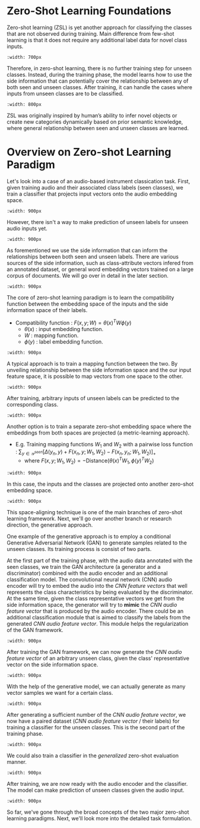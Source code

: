 # Zero-Shot Learning Foundations

Zero-shot learning (ZSL) is yet another approach for classifying the classes that are not observed during training. Main difference from few-shot learning is that it does not require any additional label data for novel class inputs. 
```{image} ../assets/zsl/zsl_01.png
:width: 700px
```

Therefore, in zero-shot learning, there is no further training step for unseen classes. Instead, during the training phase, the model learns how to use the side information that can potentially cover the relationship between any of both seen and unseen classes. After training, it can handle the cases where inputs from unseen classes are to be classified.

```{image} ../assets/zsl/zsl_02.png
:width: 800px
```

ZSL was originally inspired by human’s ability to infer novel objects or create new categories dynamically based on prior semantic knowledge, where general relationship between seen and unseen classes are learned.



# Overview on Zero-shot Learning Paradigm 


Let's look into a case of an audio-based instrument classication task. First, given training audio and their associated class labels (seen classes), we train a classifier that projects input vectors onto the audio embedding space. 

```{image} ../assets/zsl/zsl_process_01.svg
:width: 900px
```

However, there isn't a way to make prediction of unseen labels for unseen audio inputs yet.

```{image} ../assets/zsl/zsl_process_02.svg
:width: 900px
```

As forementioned we use the side information that can inform the relationships between both seen and unseen labels. 
There are various sources of the side information, such as class-attribute vectors infered from an annotated dataset, or general word embedding vectors trained on a large corpus of documents. We will go over in detail in the later section.  

```{image} ../assets/zsl/zsl_process_03.svg
:width: 900px
```

The core of zero-shot learning paradigm is to learn the compatibility function between the embedding space of the inputs and the side information space of their labels. 
- Compatibility function : $F(x, y ; W)=\theta(x)^T W \phi(y)$
    - $\theta(x)$ : input embedding function.
    - $W$ : mapping function. 
    - $\phi(y)$ : label embedding function.

```{image} ../assets/zsl/zsl_process_04.svg
:width: 900px
```

A typical approach is to train a mapping function between the two.
By unveiling relationship between the side information space and the our input feature space, it is possible to map vectors from one space to the other.

```{image} ../assets/zsl/zsl_process_05.svg
:width: 900px
```

After training, arbitrary inputs of unseen labels can be predicted to the corresponding class. 

```{image} ../assets/zsl/zsl_process_06.svg
:width: 900px
```

Another option is to train a separate zero-shot embedding space where the embeddings from both spaces are projected (a metric-learning approach).

- E.g. Training mapping functions $W_1$ and $W_2$ with a pairwise loss function : $\sum_{y \in \mathcal{Y}^{seen}}\left[\Delta\left(y_n, y\right)+F\left(x_n, y ; W_1, W_2\right)-F\left(x_n, y_n ; W_1, W_2\right)\right]_{+}$
    - where $F(x, y ; W_1, W_2)= -\text{Distance}(\theta(x)^T W_1, \phi(y)^T W_2)$

```{image} ../assets/zsl/zsl_process_07.svg
:width: 900px
```

In this case, the inputs and the classes are projected onto another zero-shot embedding space.

```{image} ../assets/zsl/zsl_process_08.svg
:width: 900px
```

This space-aligning technique is one of the main branches of zero-shot learning framework. Next, we'll go over another branch or research direction, the generative approach.  

One example of the generative approach is to employ a conditional Generative Adversarial Network (GAN) to generate samples related to the unseen classes. Its training process is consist of two parts. 

At the first part of the training phase, with the audio data annotated with the seen classes, we train the GAN architecture (a generator and a discriminator) combined with the audio encoder and an additional classification model. The convolutional neural network (CNN) audio encoder will try to embed the audio into the *CNN feature vectors* that well represents the class characteristics by being evaluated by the discriminator. At the same time, given the class representative vectors we get from the side information space, the generator will try to **mimic** the *CNN audio feature vector* that is produced by the audio encoder. There could be an additional classification module that is aimed to classify the labels from the generated *CNN audio feature vector*. This module helps the regularization of the GAN framework.  

```{image} ../assets/zsl/zsl_generative_01.svg
:width: 900px
```

After training the GAN framework, we can now generate the *CNN audio feature vector* of an arbitrary unseen class, given the class' representative vector on the side information space. 

```{image} ../assets/zsl/zsl_generative_02.svg
:width: 900px
```
With the help of the generative model, we can actually generate as many vector samples we want for a certain class. 

```{image} ../assets/zsl/zsl_generative_03.svg
:width: 900px
```

After generating a sufficient number of the *CNN audio feature vector*, we now have a paired dataset (*CNN audio feature vector* / their labels) for training a classifier for the unseen classes. This is the second part of the training phase.

```{image} ../assets/zsl/zsl_generative_04.svg
:width: 900px
```
We could also train a classifier in the *generalized* zero-shot evaluation manner. 

```{image} ../assets/zsl/zsl_generative_05.svg
:width: 900px
```

After training, we are now ready with the audio encoder and the classifier. The model can make prediction of unseen classes given the audio input.


```{image} ../assets/zsl/zsl_generative_06.svg
:width: 900px
```

So far, we've gone through the broad concepts of the two major zero-shot learning paradigms. Next, we'll look more into the detailed task formulation.